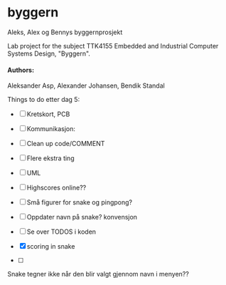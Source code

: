 ﻿# byggern
Aleks, Alex og Bennys byggernprosjekt

Lab project for the subject TTK4155 Embedded and Industrial Computer Systems Design, "Byggern".
#### Authors:
Aleksander Asp, Alexander Johansen, Bendik Standal


Things to do etter dag 5:
   

- [ ] Kretskort, PCB
- [ ] Kommunikasjon: 
- [ ] Clean up code/COMMENT
- [ ] Flere ekstra ting
- [ ] UML
- [ ] Highscores online?? 
- [ ] Små figurer for snake og pingpong?
- [ ] Oppdater navn på snake? konvensjon
- [ ] Se over TODOS i koden
- [x] scoring in snake

- [ ]
 Snake tegner ikke når den blir valgt gjennom navn i menyen??